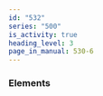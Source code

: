 ```yaml
---
id: "532"
series: "500"
is_activity: true
heading_level: 3
page_in_manual: 530-6
---
```


### Elements